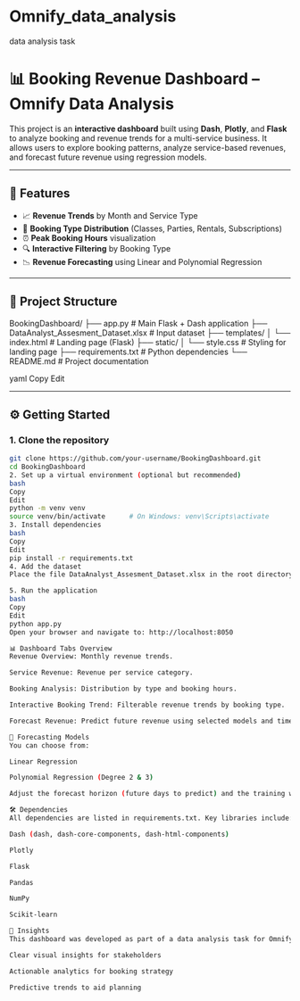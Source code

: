 # Omnify_data_analysis
data analysis task
# 📊 Booking Revenue Dashboard – Omnify Data Analysis

This project is an **interactive dashboard** built using **Dash**, **Plotly**, and **Flask** to analyze booking and revenue trends for a multi-service business. It allows users to explore booking patterns, analyze service-based revenues, and forecast future revenue using regression models.

---

## 🚀 Features

- 📈 **Revenue Trends** by Month and Service Type
- 🧩 **Booking Type Distribution** (Classes, Parties, Rentals, Subscriptions)
- ⏰ **Peak Booking Hours** visualization
- 🔍 **Interactive Filtering** by Booking Type
- 📉 **Revenue Forecasting** using Linear and Polynomial Regression

---

## 📁 Project Structure

BookingDashboard/ ├── app.py # Main Flask + Dash application ├── DataAnalyst_Assesment_Dataset.xlsx # Input dataset ├── templates/ │ └── index.html # Landing page (Flask) ├── static/ │ └── style.css # Styling for landing page ├── requirements.txt # Python dependencies └── README.md # Project documentation

yaml
Copy
Edit

---

## ⚙️ Getting Started

### 1. Clone the repository

```bash
git clone https://github.com/your-username/BookingDashboard.git
cd BookingDashboard
2. Set up a virtual environment (optional but recommended)
bash
Copy
Edit
python -m venv venv
source venv/bin/activate      # On Windows: venv\Scripts\activate
3. Install dependencies
bash
Copy
Edit
pip install -r requirements.txt
4. Add the dataset
Place the file DataAnalyst_Assesment_Dataset.xlsx in the root directory. (This file is not included in the repo due to size/privacy.)

5. Run the application
bash
Copy
Edit
python app.py
Open your browser and navigate to: http://localhost:8050

📊 Dashboard Tabs Overview
Revenue Overview: Monthly revenue trends.

Service Revenue: Revenue per service category.

Booking Analysis: Distribution by type and booking hours.

Interactive Booking Trend: Filterable revenue trends by booking type.

Forecast Revenue: Predict future revenue using selected models and timeframes.

🔮 Forecasting Models
You can choose from:

Linear Regression

Polynomial Regression (Degree 2 & 3)

Adjust the forecast horizon (future days to predict) and the training window (how many past days to use for learning).

🛠️ Dependencies
All dependencies are listed in requirements.txt. Key libraries include:

Dash (dash, dash-core-components, dash-html-components)

Plotly

Flask

Pandas

NumPy

Scikit-learn

🧠 Insights
This dashboard was developed as part of a data analysis task for Omnify. It provides:

Clear visual insights for stakeholders

Actionable analytics for booking strategy

Predictive trends to aid planning

